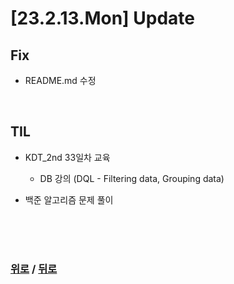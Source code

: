 # [23.2.13.Mon] Update

## Fix
* README.md 수정


<br>

## TIL
* KDT_2nd 33일차 교육
  * DB 강의 (DQL - Filtering data, Grouping data)

* 백준 알고리즘 문제 풀이



  


<br>

<br>

<br>

### [위로](#23210fri-update) / [뒤로](/Update/README.md/#update)